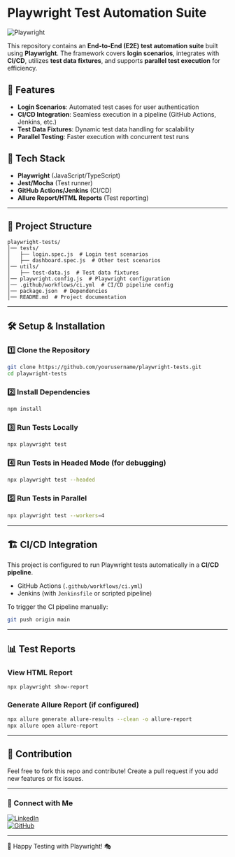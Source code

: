 # Playwright Test Automation Suite

![Playwright](https://img.shields.io/badge/Playwright-E2E%20Testing-green?style=for-the-badge&logo=playwright)

This repository contains an **End-to-End (E2E) test automation suite** built using **Playwright**. The framework covers **login scenarios**, integrates with **CI/CD**, utilizes **test data fixtures**, and supports **parallel test execution** for efficiency.

## 🚀 Features
- **Login Scenarios**: Automated test cases for user authentication
- **CI/CD Integration**: Seamless execution in a pipeline (GitHub Actions, Jenkins, etc.)
- **Test Data Fixtures**: Dynamic test data handling for scalability
- **Parallel Testing**: Faster execution with concurrent test runs

## 📌 Tech Stack
- **Playwright** (JavaScript/TypeScript)
- **Jest/Mocha** (Test runner)
- **GitHub Actions/Jenkins** (CI/CD)
- **Allure Report/HTML Reports** (Test reporting)

---

## 📂 Project Structure
```
playwright-tests/
│── tests/
│   ├── login.spec.js  # Login test scenarios
│   ├── dashboard.spec.js  # Other test scenarios
│── utils/
│   ├── test-data.js  # Test data fixtures
│── playwright.config.js  # Playwright configuration
│── .github/workflows/ci.yml  # CI/CD pipeline config
│── package.json  # Dependencies
│── README.md  # Project documentation
```

---

## 🛠 Setup & Installation
### 1️⃣ Clone the Repository
```bash
git clone https://github.com/yourusername/playwright-tests.git
cd playwright-tests
```

### 2️⃣ Install Dependencies
```bash
npm install
```

### 3️⃣ Run Tests Locally
```bash
npx playwright test
```

### 4️⃣ Run Tests in Headed Mode (for debugging)
```bash
npx playwright test --headed
```

### 5️⃣ Run Tests in Parallel
```bash
npx playwright test --workers=4
```

---

## 🏗️ CI/CD Integration
This project is configured to run Playwright tests automatically in a **CI/CD pipeline**.
- GitHub Actions (`.github/workflows/ci.yml`)
- Jenkins (with `Jenkinsfile` or scripted pipeline)

To trigger the CI pipeline manually:
```bash
git push origin main
```

---

## 📊 Test Reports
### View HTML Report
```bash
npx playwright show-report
```

### Generate Allure Report (if configured)
```bash
npx allure generate allure-results --clean -o allure-report
npx allure open allure-report
```

---

## 🤝 Contribution
Feel free to fork this repo and contribute! Create a pull request if you add new features or fix issues.

---

### 🔗 Connect with Me
[![LinkedIn](https://img.shields.io/badge/LinkedIn-Connect-blue?style=for-the-badge&logo=linkedin)](https://www.linkedin.com/in/kimtheqa)  
[![GitHub](https://img.shields.io/badge/GitHub-Follow-black?style=for-the-badge&logo=github)](https://github.com/kimjayluta)

---

🚀 Happy Testing with Playwright! 🎭
